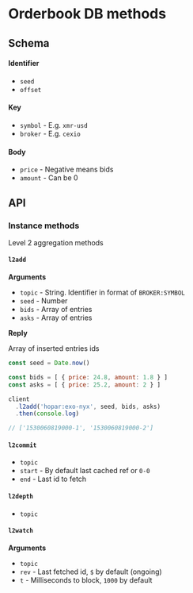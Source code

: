 # Orderbook DB methods


## Schema

#### Identifier

- `seed`
- `offset`

#### Key

- `symbol` - E.g. `xmr-usd`
- `broker` - E.g. `cexio`

#### Body

- `price` - Negative means bids
- `amount` - Can be 0

## API

### Instance methods

Level 2 aggregation methods

#### `l2add`

**Arguments**

- `topic` - String. Identifier in format of `BROKER:SYMBOL`
- `seed` - Number
- `bids` - Array of entries
- `asks` - Array of entries

**Reply**

Array of inserted entries ids

```js
const seed = Date.now()

const bids = [ { price: 24.8, amount: 1.8 } ]
const asks = [ { price: 25.2, amount: 2 } ]

client
  .l2add('hopar:exo-nyx', seed, bids, asks)
  .then(console.log)

// ['1530060819000-1', '1530060819000-2']
```

#### `l2commit`

- `topic`
- `start` - By default last cached ref or `0-0`
- `end` - Last id to fetch

#### `l2depth`

- `topic`

#### `l2watch`

**Arguments**

- `topic`
- `rev` - Last fetched id, `$` by default (ongoing)
- `t` - Milliseconds to block, `1000` by default
